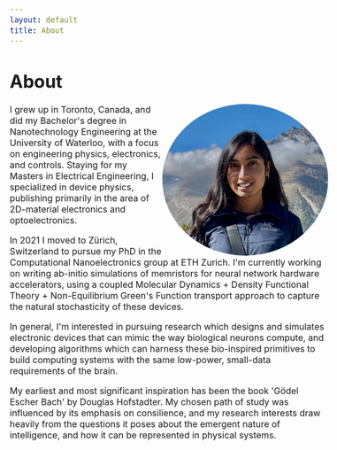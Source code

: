 ```yaml
---
layout: default
title: About
---
```


<style type="text/css">
  body{
  font-size: 12pt;
}
</style>

# About
<img align="right" src="/media/me.png" height="auto" width="300" style="border-radius:50%">

I grew up in Toronto, Canada, and did my Bachelor's degree in Nanotechnology Engineering at the University of Waterloo, with a focus on engineering physics, electronics, and controls. Staying for my Masters in Electrical Engineering, I specialized in device physics, publishing primarily in the area of 2D-material electronics and optoelectronics.

In 2021 I moved to Zürich, Switzerland to pursue my PhD in the Computational Nanoelectronics group at ETH Zurich. I'm currently working on writing ab-initio simulations of memristors for neural network hardware accelerators, using a coupled Molecular Dynamics + Density Functional Theory + Non-Equilibrium Green's Function transport approach to capture the natural stochasticity of these devices.

In general, I'm interested in pursuing research which designs and simulates electronic devices that can mimic the way biological neurons compute, and developing algorithms which can harness these bio-inspired primitives to build computing systems with the same low-power, small-data requirements of the brain.

My earliest and most significant inspiration has been the book 'Gödel Escher Bach' by Douglas Hofstadter. My chosen path of study was influenced by its emphasis on consilience, and my research interests draw heavily from the questions it poses about the emergent nature of intelligence, and how it can be represented in physical systems.
